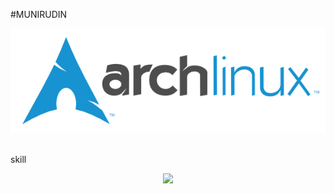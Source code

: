 #MUNIRUDIN
<!--IMAGE-->
![2](https://github.com/munirudin26/munirudin26/blob/main/img/archlinux-logo-dark-90dpi.ebdee92a15b3.png)
![]()

skill
<!--ICON-->
<p align="center">
  <a href="https://skillicons.dev">
    <img src="https://skillicons.dev/icons?i=debian,cpp,mysql,nodejs,netlify" />
  </a>
</p>
